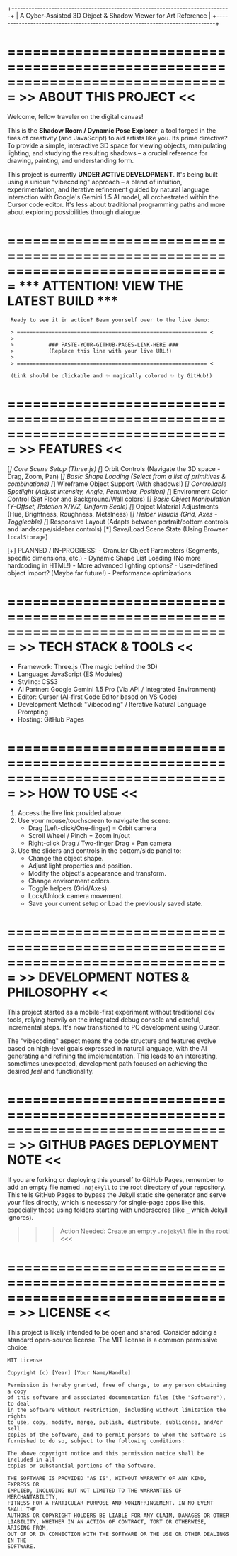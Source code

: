 
+-----------------------------------------------------------------------------+
|      A Cyber-Assisted 3D Object & Shadow Viewer for Art Reference           |
+-----------------------------------------------------------------------------+



===============================================================================
                              >> ABOUT THIS PROJECT <<
===============================================================================

Welcome, fellow traveler on the digital canvas!

This is the **Shadow Room / Dynamic Pose Explorer**, a tool forged in the fires
of creativity (and JavaScript) to aid artists like you. Its prime directive?
To provide a simple, interactive 3D space for viewing objects, manipulating
lighting, and studying the resulting shadows – a crucial reference for drawing,
painting, and understanding form.

This project is currently **UNDER ACTIVE DEVELOPMENT**. It's being built using
a unique "vibecoding" approach – a blend of intuition, experimentation, and
iterative refinement guided by natural language interaction with Google's
Gemini 1.5 AI model, all orchestrated within the Cursor code editor. It's
less about traditional programming paths and more about exploring possibilities
through dialogue.


===============================================================================
                       *** ATTENTION! VIEW THE LATEST BUILD ***
===============================================================================

     Ready to see it in action? Beam yourself over to the live demo:

     > ============================================================ <
     >
     >           ### PASTE-YOUR-GITHUB-PAGES-LINK-HERE ###
     >           (Replace this line with your live URL!)
     >
     > ============================================================ <

     (Link should be clickable and ✨ magically colored ✨ by GitHub!)


===============================================================================
                                  >> FEATURES <<
===============================================================================

  [*] Core Scene Setup (Three.js)
  [*] Orbit Controls (Navigate the 3D space - Drag, Zoom, Pan)
  [*] Basic Shape Loading (Select from a list of primitives & combinations)
  [*] Wireframe Object Support (With shadows!)
  [*] Controllable Spotlight (Adjust Intensity, Angle, Penumbra, Position)
  [*] Environment Color Control (Set Floor and Background/Wall colors)
  [*] Basic Object Manipulation (Y-Offset, Rotation X/Y/Z, Uniform Scale)
  [*] Object Material Adjustments (Hue, Brightness, Roughness, Metalness)
  [*] Helper Visuals (Grid, Axes - Toggleable)
  [*] Responsive Layout (Adapts between portrait/bottom controls and landscape/sidebar controls)
  [*] Save/Load Scene State (Using Browser `localStorage`)

  [+] PLANNED / IN-PROGRESS:
      - Granular Object Parameters (Segments, specific dimensions, etc.)
      - Dynamic Shape List Loading (No more hardcoding in HTML!)
      - More advanced lighting options?
      - User-defined object import? (Maybe far future!)
      - Performance optimizations


===============================================================================
                            >> TECH STACK & TOOLS <<
===============================================================================

  * Framework: Three.js (The magic behind the 3D)
  * Language: JavaScript (ES Modules)
  * Styling: CSS3
  * AI Partner: Google Gemini 1.5 Pro (Via API / Integrated Environment)
  * Editor: Cursor (AI-first Code Editor based on VS Code)
  * Development Method: "Vibecoding" / Iterative Natural Language Prompting
  * Hosting: GitHub Pages


===============================================================================
                                >> HOW TO USE <<
===============================================================================

  1. Access the live link provided above.
  2. Use your mouse/touchscreen to navigate the scene:
     - Drag (Left-click/One-finger) = Orbit camera
     - Scroll Wheel / Pinch = Zoom in/out
     - Right-click Drag / Two-finger Drag = Pan camera
  3. Use the sliders and controls in the bottom/side panel to:
     - Change the object shape.
     - Adjust light properties and position.
     - Modify the object's appearance and transform.
     - Change environment colors.
     - Toggle helpers (Grid/Axes).
     - Lock/Unlock camera movement.
     - Save your current setup or Load the previously saved state.


===============================================================================
                         >> DEVELOPMENT NOTES & PHILOSOPHY <<
===============================================================================

This project started as a mobile-first experiment without traditional dev tools,
relying heavily on the integrated debug console and careful, incremental steps.
It's now transitioned to PC development using Cursor.

The "vibecoding" aspect means the code structure and features evolve based on
high-level goals expressed in natural language, with the AI generating and
refining the implementation. This leads to an interesting, sometimes unexpected,
development path focused on achieving the desired *feel* and functionality.


===============================================================================
                      >> GITHUB PAGES DEPLOYMENT NOTE <<
===============================================================================

If you are forking or deploying this yourself to GitHub Pages, remember to add
an empty file named `.nojekyll` to the root directory of your repository. This
tells GitHub Pages to bypass the Jekyll static site generator and serve your
files directly, which is necessary for single-page apps like this, especially
those using folders starting with underscores (like `_` which Jekyll ignores).

   >>> Action Needed: Create an empty `.nojekyll` file in the root! <<<


===============================================================================
                                   >> LICENSE <<
===============================================================================

This project is likely intended to be open and shared. Consider adding a
standard open-source license. The MIT license is a common permissive choice:

```
MIT License

Copyright (c) [Year] [Your Name/Handle]

Permission is hereby granted, free of charge, to any person obtaining a copy
of this software and associated documentation files (the "Software"), to deal
in the Software without restriction, including without limitation the rights
to use, copy, modify, merge, publish, distribute, sublicense, and/or sell
copies of the Software, and to permit persons to whom the Software is
furnished to do so, subject to the following conditions:

The above copyright notice and this permission notice shall be included in all
copies or substantial portions of the Software.

THE SOFTWARE IS PROVIDED "AS IS", WITHOUT WARRANTY OF ANY KIND, EXPRESS OR
IMPLIED, INCLUDING BUT NOT LIMITED TO THE WARRANTIES OF MERCHANTABILITY,
FITNESS FOR A PARTICULAR PURPOSE AND NONINFRINGEMENT. IN NO EVENT SHALL THE
AUTHORS OR COPYRIGHT HOLDERS BE LIABLE FOR ANY CLAIM, DAMAGES OR OTHER
LIABILITY, WHETHER IN AN ACTION OF CONTRACT, TORT OR OTHERWISE, ARISING FROM,
OUT OF OR IN CONNECTION WITH THE SOFTWARE OR THE USE OR OTHER DEALINGS IN THE
SOFTWARE.
